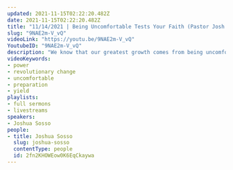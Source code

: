 ```yaml
---
updated: 2021-11-15T02:22:20.482Z
date: 2021-11-15T02:22:20.482Z
title: "11/14/2021 | Being Uncomfortable Tests Your Faith (Pastor Josh Sosso)"
slug: "9NAE2m-V_vQ"
videoLink: "https://youtu.be/9NAE2m-V_vQ"
YoutubeID: "9NAE2m-V_vQ"
description: "We know that our greatest growth comes from being uncomfortable. Pastor Josh reminds us that God makes us uncomfortable to test our obedience and faith. He also tells us that even though we might be uncomfortable,  we won't be bored following the ways of God."
videoKeywords:
- power
- revolutionary change
- uncomfortable
- preparation
- yield
playlists:
- full sermons
- livestreams
speakers:
- Joshua Sosso
people:
- title: Joshua Sosso
  slug: joshua-sosso
  contentType: people
  id: 2fn2KHOWEow0K6EqCkaywa
---
```

